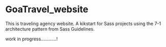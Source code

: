 # GoaTravel_website
This is traveling agency website.
A kikstart for Sass projects using the 7-1 architecture pattern from Sass Guidelines.

work in progress............!
